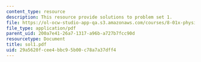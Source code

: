 ```yaml
---
content_type: resource
description: This resource provide solutions to problem set 1.
file: https://ol-ocw-studio-app-qa.s3.amazonaws.com/courses/8-01x-physics-i-classical-mechanics-with-an-experimental-focus-fall-2002/29a5620fcee4bbc95b00c78a7a37dff4_sol1.pdf
file_type: application/pdf
parent_uid: 200a7e41-26a7-1317-a96b-a727b7fcc90d
resourcetype: Document
title: sol1.pdf
uid: 29a5620f-cee4-bbc9-5b00-c78a7a37dff4
---
```


